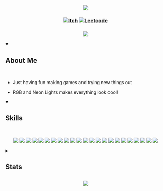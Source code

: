  <!-- Top Banner -->

<p align="center">
<img src="https://capsule-render.vercel.app/api?type=waving&color=yellow&height=210&section=header&text=Hi%20There,%20I'm%20Lex&fontColor=ffffff&fontAlignY=45&reversal=true"/>
</p>

<!-- Links -->

### <p align="center"> [![Itch](https://img.shields.io/badge/-itch.io-yellow?style=for-the-badge)](https://mynameslex.itch.io/) [![Leetcode](https://img.shields.io/badge/-leetcode-yellow?style=for-the-badge)](https://leetcode.com/u/MyNamesLex/)</p>

### <p align="center"> <a href="https://github.com/DenverCoder1/readme-typing-svg"><img src="https://readme-typing-svg.herokuapp.com/?lines=Game+Programmer;&font=Fira%20Code&center=true&color=yellow"></a></p>

<!-- About Me -->

<details open>
<summary><h2>About Me</h2></summary>

<br/>

* Just having fun making games and trying new things out

* RGB and Neon Lights makes everything look cool!

</details>

<!-- Skills -->

<details open>
<summary><h2>Skills</h2></summary>

<br>

<div align="center">

<img src="https://img.shields.io/badge/-Unity-yellow"/> <img src="https://img.shields.io/badge/-Unreal Engine 5-yellow"/>
<img src="https://img.shields.io/badge/-Crayta-yellow" />
<img src="https://img.shields.io/badge/-C%2B%2B-yellow"/>
<img src="https://img.shields.io/badge/-Blueprint-yellow"/>
<img src="https://img.shields.io/badge/-C%23-yellow"/>
<img src="https://img.shields.io/badge/-Python-yellow"/>
<img src="https://img.shields.io/badge/-Lua-yellow"/>
<img src="https://img.shields.io/badge/-Processing-yellow"/>
<img src="https://img.shields.io/badge/-OpenGL-yellow"/>
<img src="https://img.shields.io/badge/-GLSL-yellow"/>
<img src="https://img.shields.io/badge/-Blender-yellow"/>
<img src="https://img.shields.io/badge/-Audacity-yellow"/>
<img src="https://img.shields.io/badge/-Gimp-yellow"/>
<img src="https://img.shields.io/badge/-OBS-yellow"/>
<img src="https://img.shields.io/badge/-Movie%20Studio%2016-yellow"/>
<img src="https://img.shields.io/badge/-Bosca%20Ceoil-yellow"/>
<img src="https://img.shields.io/badge/-Aesprite-yellow"/>
<img src="https://img.shields.io/badge/-SFXR-yellow"/>
<img src="https://img.shields.io/badge/-Git-yellow"/>
<img src="https://img.shields.io/badge/-Markdown-yellow"/>
<img src="https://img.shields.io/badge/-Jira-yellow"/>
<img src="https://img.shields.io/badge/-Trello-yellow"/>

</div>

</details> 

<!-- Stats -->

<details>
<summary><h2>Stats</h2></summary>

<br/>

<div align="left">

<h3> Visits </h3>

![Visits](https://komarev.com/ghpvc/?username=MyNamesLex&color=yellow)

<h3> Trophies </h3>

[![trophy](https://github-profile-trophy.vercel.app/?username=MyNamesLex&theme=juicyfresh&column=3)](https://github.com/ryo-ma/github-profile-trophy)

<h3> GitHub Profile Stats </h3>

![Anurag's GitHub stats](https://github-readme-stats.vercel.app/api?username=mynameslex&show_icons=true&theme=merko&hide_border=true)

![Top Langs](https://github-readme-stats.vercel.app/api/top-langs/?username=mynameslex&langs_count=5&layout=compact&hide_border=true&theme=merko&hide=ren'py)

<h3> Activity Graph </h3>

[![Ashutosh's github activity graph](https://github-readme-activity-graph.vercel.app/graph?username=MyNamesLex&theme=merko)](https://github.com/ashutosh00710/github-readme-activity-graph)

</div>

</details>

<!-- Footer -->
<p align="center">
  <img src="https://capsule-render.vercel.app/api?type=waving&color=yellow&height=110&section=footer&animation=twinkling&reversal=true"/>
</p>
